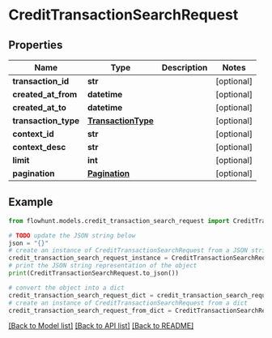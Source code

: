 # CreditTransactionSearchRequest


## Properties

Name | Type | Description | Notes
------------ | ------------- | ------------- | -------------
**transaction_id** | **str** |  | [optional] 
**created_at_from** | **datetime** |  | [optional] 
**created_at_to** | **datetime** |  | [optional] 
**transaction_type** | [**TransactionType**](TransactionType.md) |  | [optional] 
**context_id** | **str** |  | [optional] 
**context_desc** | **str** |  | [optional] 
**limit** | **int** |  | [optional] 
**pagination** | [**Pagination**](Pagination.md) |  | [optional] 

## Example

```python
from flowhunt.models.credit_transaction_search_request import CreditTransactionSearchRequest

# TODO update the JSON string below
json = "{}"
# create an instance of CreditTransactionSearchRequest from a JSON string
credit_transaction_search_request_instance = CreditTransactionSearchRequest.from_json(json)
# print the JSON string representation of the object
print(CreditTransactionSearchRequest.to_json())

# convert the object into a dict
credit_transaction_search_request_dict = credit_transaction_search_request_instance.to_dict()
# create an instance of CreditTransactionSearchRequest from a dict
credit_transaction_search_request_from_dict = CreditTransactionSearchRequest.from_dict(credit_transaction_search_request_dict)
```
[[Back to Model list]](../README.md#documentation-for-models) [[Back to API list]](../README.md#documentation-for-api-endpoints) [[Back to README]](../README.md)


